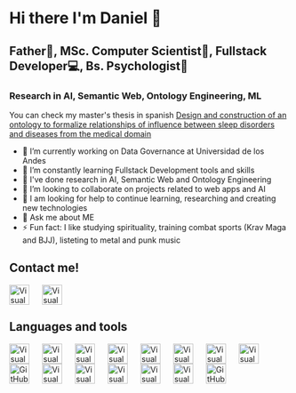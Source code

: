 # Hi there I'm Daniel 👋

## Father🚸, MSc. Computer Scientist🤖, Fullstack Developer💻, Bs. Psychologist📖

### Research in AI, Semantic Web, Ontology Engineering, ML 

You can check my master's thesis in spanish [Design and construction of an ontology to formalize relationships of influence between sleep disorders and diseases from the medical domain][thesis]

- 🔭 I’m currently working on Data Governance at Universidad de los Andes
- 🌱 I’m constantly learning Fullstack Development tools and skills
- 🔬 I've done research in AI, Semantic Web and Ontology Engineering
- 👯 I’m looking to collaborate on projects related to web apps and AI
- 🤔 I am looking for help to continue learning, researching and creating new technologies
- 💬 Ask me about ME
- ⚡ Fun fact: I like studying spirituality, training combat sports (Krav Maga and BJJ), listeting to metal and punk music

## Contact me!

[<img align="left" alt="Visual Studio Code" width="36px" src="https://cdn.jsdelivr.net/gh/devicons/devicon/icons/linkedin/linkedin-original.svg" style="padding-right:20px;" />][linkedin]
[<img align="left" alt="Visual Studio Code" width="36px" src="https://cdn.jsdelivr.net/gh/devicons/devicon/icons/google/google-original.svg" style="padding-right:20px;" />](mailto:danielmartinezrairan@gmail.com)
          

<br></br>

## Languages and tools
<img align="left" alt="Visual Studio Code" width="36px" src="https://www.vectorlogo.zone/logos/visualstudio_code/visualstudio_code-icon.svg" style="padding-right:20px;" />
<img align="left" alt="Visual Studio Code" width="36px" src="https://cdn.jsdelivr.net/gh/devicons/devicon/icons/html5/html5-original.svg" style="padding-right:20px;" />
<img align="left" alt="Visual Studio Code" width="36px" src="https://cdn.jsdelivr.net/gh/devicons/devicon/icons/css3/css3-original.svg" style="padding-right:20px;" />
<img align="left" alt="Visual Studio Code" width="36px" src="https://cdn.jsdelivr.net/gh/devicons/devicon/icons/bootstrap/bootstrap-original.svg" style="padding-right:20px;" />
<img align="left" alt="Visual Studio Code" width="36px" src="https://cdn.jsdelivr.net/gh/devicons/devicon/icons/react/react-original.svg" style="padding-right:20px;" />
<img align="left" alt="Visual Studio Code" width="36px" src="https://cdn.jsdelivr.net/gh/devicons/devicon/icons/javascript/javascript-original.svg" style="padding-right:20px;" />
<img align="left" alt="Visual Studio Code" width="36px" src="https://cdn.jsdelivr.net/gh/devicons/devicon/icons/python/python-original.svg" style="padding-right:20px;" />
<img align="left" alt="Visual Studio Code" width="36px" src="https://cdn.jsdelivr.net/gh/devicons/devicon/icons/anaconda/anaconda-original.svg" style="padding-right:20px;" />
<img align="left" alt="GitHub" width="36px" src="https://cdn.jsdelivr.net/gh/devicons/devicon/icons/jupyter/jupyter-original.svg" style="padding-right:20px;" />
<img align="left" alt="Visual Studio Code" width="36px" src="https://cdn.jsdelivr.net/gh/devicons/devicon/icons/pandas/pandas-original.svg" style="padding-right:20px;" />
<img align="left" alt="Visual Studio Code" width="36px" src="https://cdn.jsdelivr.net/gh/devicons/devicon/icons/numpy/numpy-original.svg" style="padding-right:20px;" />
<img align="left" alt="Visual Studio Code" width="36px" src="https://cdn.jsdelivr.net/gh/devicons/devicon/icons/flask/flask-original.svg" style="padding-right:20px;" />
<img align="left" alt="Visual Studio Code" width="36px" src="https://cdn.jsdelivr.net/gh/devicons/devicon/icons/sqlalchemy/sqlalchemy-original.svg" style="padding-right:20px;" />
<img align="left" alt="Visual Studio Code" width="36px" src="https://cdn.jsdelivr.net/gh/devicons/devicon/icons/git/git-original.svg" style="padding-right:20px;" />
<img align="left" alt="GitHub" width="36px" src="https://www.vectorlogo.zone/logos/github/github-icon.svg" style="padding-right:20px;" />
          
          

<!--
**mrdaniel88/mrdaniel88** is a ✨ _special_ ✨ repository because its `README.md` (this file) appears on your GitHub profile.

Here are some ideas to get you started:

- 🔭 I’m currently working on ...
- 🌱 I’m currently learning ...
- 👯 I’m looking to collaborate on ...
- 🤔 I’m looking for help with ...
- 💬 Ask me about ...
- 📫 How to reach me: ...
- 😄 Pronouns: ...
- ⚡ Fun fact: ...
-->

[thesis]: https://repositorio.uniandes.edu.co/bitstream/handle/1992/50980/22677.pdf?sequence=1&isAllowed=y
[linkedin]: https://www.linkedin.com/in/danielmartinezrairan/
